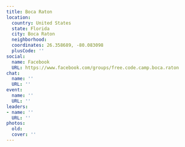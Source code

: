 ```yaml
---
title: Boca Raton
location:
  country: United States
  state: Florida
  city: Boca Raton
  neighborhood: 
  coordinates: 26.358689, -80.083098
  plusCode: ''
social:
  name: Facebook
  URL: https://www.facebook.com/groups/free.code.camp.boca.raton
chat:
  name: ''
  URL: ''
event:
  name: ''
  URL: ''
leaders:
- name: ''
  URL: ''
photos:
  old: 
  cover: ''
---
```

